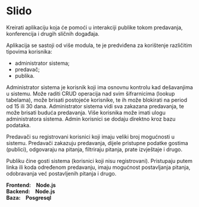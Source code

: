 <h1>Slido</h1>

Kreirati aplikaciju koja će pomoći u interakciji publike tokom predavanja, konferencija i drugih sličnih događaja.

Aplikacija se sastoji od više modula, te je predviđena za korištenje različitim tipovima korisnika:
<ul>
    <li>administrator sistema;</li>
    <li>predavač;</li>
    <li>publika.</li>
</ul>
    
Administrator sistema je korisnik koji ima osnovnu kontrolu kad dešavanjima u sistemu. Može raditi CRUD operacija nad svim šifrarnicima (lookup tabelama), može brisati postojeće korisnike, te ih može blokirati na period od 15 ili 30 dana. Administrator sistema vidi sva zakazana predavanja, te može brisati buduća predavanja. Više korisnika može imati ulogu administratora sistema. Admin korisnici se dodaju direktno kroz bazu podataka.

Predavači su registrovani korisnici koji imaju veliki broj mogućnosti u sistemu. Predavači zakazuju predavanja, dijele pristupne podatke gostima (publici), odgovaraju na pitanja, filtriraju pitanja, prate izvještaje i drugo.

Publiku čine gosti sistema (korisnici koji nisu registrovani). Pristupaju putem linka ili koda određenom predavanju, imaju mogućnost postavljanja pitanja, odobravanja već postavljenih pitanja i drugo.

<strong>Frontend:&emsp;Node.js</strong></br>
<strong>Backend:&emsp;Node.js</strong></br>
<strong>Baza:&emsp;Posgresql</strong></br>
